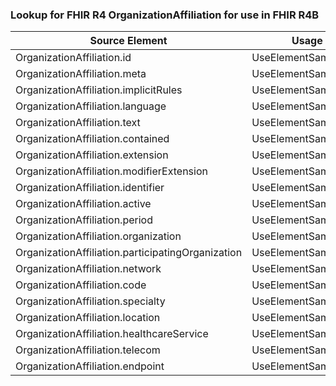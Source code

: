 ### Lookup for FHIR R4 OrganizationAffiliation for use in FHIR R4B

| Source Element | Usage | Target |
| -------------- | ----- | ------ |
| OrganizationAffiliation.id | UseElementSameName | OrganizationAffiliation.id |
| OrganizationAffiliation.meta | UseElementSameName | OrganizationAffiliation.meta |
| OrganizationAffiliation.implicitRules | UseElementSameName | OrganizationAffiliation.implicitRules |
| OrganizationAffiliation.language | UseElementSameName | OrganizationAffiliation.language |
| OrganizationAffiliation.text | UseElementSameName | OrganizationAffiliation.text |
| OrganizationAffiliation.contained | UseElementSameName | OrganizationAffiliation.contained |
| OrganizationAffiliation.extension | UseElementSameName | OrganizationAffiliation.extension |
| OrganizationAffiliation.modifierExtension | UseElementSameName | OrganizationAffiliation.modifierExtension |
| OrganizationAffiliation.identifier | UseElementSameName | OrganizationAffiliation.identifier |
| OrganizationAffiliation.active | UseElementSameName | OrganizationAffiliation.active |
| OrganizationAffiliation.period | UseElementSameName | OrganizationAffiliation.period |
| OrganizationAffiliation.organization | UseElementSameName | OrganizationAffiliation.organization |
| OrganizationAffiliation.participatingOrganization | UseElementSameName | OrganizationAffiliation.participatingOrganization |
| OrganizationAffiliation.network | UseElementSameName | OrganizationAffiliation.network |
| OrganizationAffiliation.code | UseElementSameName | OrganizationAffiliation.code |
| OrganizationAffiliation.specialty | UseElementSameName | OrganizationAffiliation.specialty |
| OrganizationAffiliation.location | UseElementSameName | OrganizationAffiliation.location |
| OrganizationAffiliation.healthcareService | UseElementSameName | OrganizationAffiliation.healthcareService |
| OrganizationAffiliation.telecom | UseElementSameName | OrganizationAffiliation.telecom |
| OrganizationAffiliation.endpoint | UseElementSameName | OrganizationAffiliation.endpoint |
